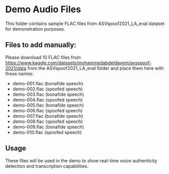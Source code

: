# Demo Audio Files

This folder contains sample FLAC files from ASVspoof2021_LA_eval dataset for demonstration purposes.

## Files to add manually:
Please download 10 FLAC files from https://www.kaggle.com/datasets/mohammedabdeldayem/avsspoof-2021/data
from the ASVspoof2021_LA_eval folder and place them here with these names:

- demo-001.flac (bonafide speech)
- demo-002.flac (spoofed speech) 
- demo-003.flac (bonafide speech)
- demo-004.flac (spoofed speech)
- demo-005.flac (bonafide speech)
- demo-006.flac (spoofed speech)
- demo-007.flac (bonafide speech)
- demo-008.flac (spoofed speech)
- demo-009.flac (bonafide speech)
- demo-010.flac (spoofed speech)

## Usage
These files will be used in the demo to show real-time voice authenticity detection and transcription capabilities.